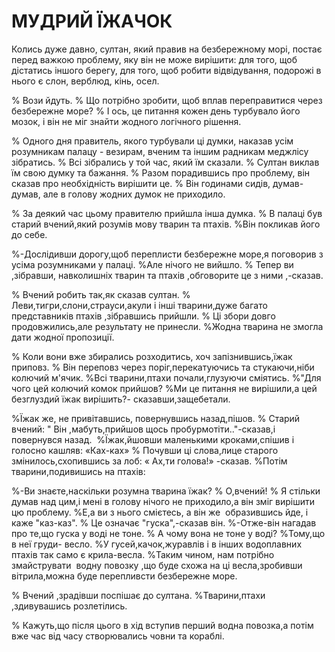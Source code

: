 # МУДРИЙ ЇЖАЧОК

Колись дуже давно, султан, який правив на безбережному морі, постає перед важкою проблему, яку він не може вирішити: для того, щоб дістатись іншого берегу, для того, щоб робити відвідування, подорожі в нього є слон, верблюд, кінь, осел.

% Вози йдуть.
% Що потрібно зробити, щоб вплав переправитися через безбережне море?
% І ось, це питання кожен день турбувало його мозок, і він не міг знайти жодного логічного рішення.

% Одного дня правитель, якого турбували ці думки, наказав усім розумникам палацу - везирам, вченим та іншим радникам меджлісу зібратись.
% Всі зібрались у той час, який їм сказали.
% Султан виклав їм свою думку та бажання.
% Разом порадившись про проблему, він сказав про необхідність вирішити це.
% Він годинами сидів, думав-думав, але в голову жодних думок не приходило.

% За деякий час цьому правителю прийшла інша думка.
% В палаці був старий вчений,який розумів мову тварин та птахів.
%Він покликав його до себе.

%-Дослідивши дорогу,щоб переплисти безбережне море,я поговорив з усіма розумниками у палаці.
%Але нічого не вийшло.
% Тепер ви ,зібравши, навколишніх тварин та птахів ,обговорите це з ними ,-сказав.

% Вчений робить так,як сказав султан.
% Леви,тигри,слони,страуси,акули і інші тварини,дуже багато представників птахів ,зібравшись прийшли.
% Ці збори довго продовжились,але результату не принесли.
%Жодна тварина не змогла дати жодної пропозиції.

% Коли вони вже збирались розходитись, хоч запізнившись,їжак приповз.
% Він переповз через поріг,перекатуючись та стукаючи,ніби колючий м'ячик.
%Всі тварини,птахи почали,глузуючи сміятись.
%"Для чого цей колючий комок прийшов?
%Ми це питання не вирішили,а цей безглуздий їжак вирішить?- сказавши,защебетали.

%Їжак же, не привітавшись, повернувшись назад,пішов.
% Старий вчений: " Він ,мабуть,прийшов щось пробурмотіти.."-сказав,і повернувся назад.
 %Їжак,йшовши маленькими кроками,спішив і голосно кашляв: «Ках-ках»
% Почувши ці слова,лице старого змінилось,схопившись за лоб: « Ах,ти голова!» -сказав.
%Потім тварини,подивишись на птахів:

%-Ви знаєте,наскільки розумна тварина їжак?
% О,вчений!
% Я стільки думав над цим,і мені в голову нічого не приходило,а він зміг вирішити цю проблему.
%Е,а ви з нього смієтесь, а він же  образившись йде, і каже "каз-каз".
% Це означає "гуска",-сказав він.
%-Отже-він нагадав про те,що гуска у воді не тоне.
% А чому вона не тоне у воді?
%Тому,що в неї груди- весло.
%У гусей,качок,журавлів і в інших водоплавних птахів так само є крила-весла.
%Таким чином, нам потрібно змайструвати  водну повозку ,що буде схожа на ці весла,зробивши вітрила,можна буде перепливсти безбережне море.

% Вчений ,зрадівши поспішає до султана.
%Тварини,птахи ,здивувашись розлетілись.

% Кажуть,що після цього в хід вступив перший водна повозка,а потім вже час від часу створювались човни та кораблі.